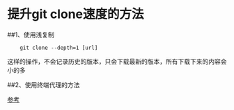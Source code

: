 # 提升git clone速度的方法

##1、使用浅复制

```
	git clone --depth=1 [url] 
```

这样的操作，不会记录历史的版本，只会下载最新的版本，所有下载下来的内容会小的多


##2、使用终端代理的方法


[参考](http://www.tuicool.com/articles/a2m6fau)
